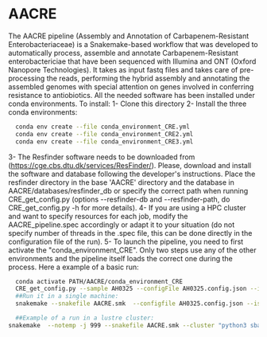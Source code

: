 # AACRE
The AACRE pipeline (Assembly and Annotation of Carbapenem-Resistant Enterobacteriaceae) is a Snakemake-based workflow that was developed to automatically process, assemble and annotate Carbapenem-Resistant enterobactericiae that have been sequenced with Illumina and ONT (Oxford Nanopore Technologies). It takes as input fastq files and takes care of pre-processing the reads, performing the hybrid assembly and annotating the assembled genomes with special attention on genes involved in conferring resistance to antiobiotics. 
All the needed software has been installed under conda environments. To install:
1- Clone this directory
2- Install the three conda environments:
```bash
  conda env create --file conda_environment_CRE.yml
  conda env create --file conda_environment_CRE2.yml
  conda env create --file conda_environment_CRE3.yml
```
3- The Resfinder software needs to be downloaded from (https://cge.cbs.dtu.dk/services/ResFinder/). Please, download and install the software and database following the developer's instructions.
Place the resfinder directory in the base 'AACRE' directory and the database in AACRE/databases/resfinder_db or specify the correct path when running CRE_get_config.py (options --resfinder-db and --resfinder-path, do CRE_get_config.py -h for more details).
4- If you are using a HPC cluster and want to specify resources for each job, modify the AACRE_pipeline.spec accordingly or adapt it to your situation (do not specify number of threads in the .spec file, this can be done directly in the configuration file of the run).
5- To launch the pipeline, you need to first activate the "conda_environment_CRE". Only two steps use any of the other environments and the pipeline itself loads the correct one during the process. Here a example of a basic run:
```bash
  conda activate PATH/AACRE/conda_environment_CRE
  CRE_get_config.py --sample AH0325 --configFile AH0325.config.json --illumina-reads directory_with_illumina_reads --ont-reads directory_with_ont_reads --sp "Klebsiella pneumoniae"
  ##Run it in a single machine:
  snakemake --snakefile AACRE.smk  --configfile AH0325.config.json --is -np  ##np means "dry-run" it's useful to first check the commands that will be run, remove the -np when you're sure that you want to run them

  ##Example of a run in a lustre cluster:
snakemake  --notemp -j 999 --snakefile AACRE.smk --cluster "python3 sbatch.py {dependencies}" --configfile AH0325.config.json  --cluster-config AACRE_pipeline.spec --is -np
```
